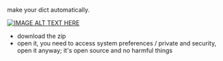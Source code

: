 
make your dict automatically.

[![IMAGE ALT TEXT HERE](https://img.youtube.com/vi/bb-_SUaLRjI/0.jpg)](https://www.youtube.com/watch?v=bb-_SUaLRjI)


* download the zip
* open it, you need to access system preferences / private and security, open it anyway; it's open source and no harmful things
